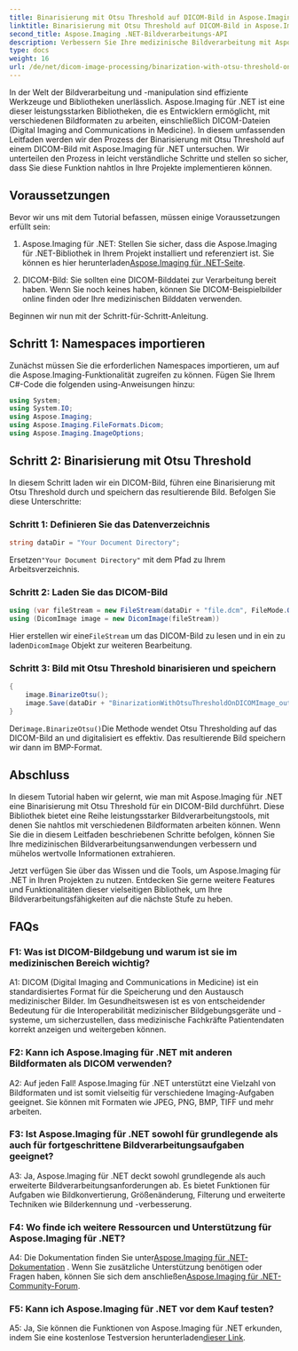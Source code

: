 ```yaml
---
title: Binarisierung mit Otsu Threshold auf DICOM-Bild in Aspose.Imaging für .NET
linktitle: Binarisierung mit Otsu Threshold auf DICOM-Bild in Aspose.Imaging für .NET
second_title: Aspose.Imaging .NET-Bildverarbeitungs-API
description: Verbessern Sie Ihre medizinische Bildverarbeitung mit Aspose.Imaging für .NET. Erfahren Sie, wie Sie mit Otsu Thresholding eine DICOM-Bildbinarisierung durchführen.
type: docs
weight: 16
url: /de/net/dicom-image-processing/binarization-with-otsu-threshold-on-dicom-image/
---
```

In der Welt der Bildverarbeitung und -manipulation sind effiziente Werkzeuge und Bibliotheken unerlässlich. Aspose.Imaging für .NET ist eine dieser leistungsstarken Bibliotheken, die es Entwicklern ermöglicht, mit verschiedenen Bildformaten zu arbeiten, einschließlich DICOM-Dateien (Digital Imaging and Communications in Medicine). In diesem umfassenden Leitfaden werden wir den Prozess der Binarisierung mit Otsu Threshold auf einem DICOM-Bild mit Aspose.Imaging für .NET untersuchen. Wir unterteilen den Prozess in leicht verständliche Schritte und stellen so sicher, dass Sie diese Funktion nahtlos in Ihre Projekte implementieren können.

## Voraussetzungen

Bevor wir uns mit dem Tutorial befassen, müssen einige Voraussetzungen erfüllt sein:

1. Aspose.Imaging für .NET: Stellen Sie sicher, dass die Aspose.Imaging für .NET-Bibliothek in Ihrem Projekt installiert und referenziert ist. Sie können es hier herunterladen[Aspose.Imaging für .NET-Seite](https://releases.aspose.com/imaging/net/).

2. DICOM-Bild: Sie sollten eine DICOM-Bilddatei zur Verarbeitung bereit haben. Wenn Sie noch keines haben, können Sie DICOM-Beispielbilder online finden oder Ihre medizinischen Bilddaten verwenden.

Beginnen wir nun mit der Schritt-für-Schritt-Anleitung.

## Schritt 1: Namespaces importieren

Zunächst müssen Sie die erforderlichen Namespaces importieren, um auf die Aspose.Imaging-Funktionalität zugreifen zu können. Fügen Sie Ihrem C#-Code die folgenden using-Anweisungen hinzu:

```csharp
using System;
using System.IO;
using Aspose.Imaging;
using Aspose.Imaging.FileFormats.Dicom;
using Aspose.Imaging.ImageOptions;
```

## Schritt 2: Binarisierung mit Otsu Threshold

In diesem Schritt laden wir ein DICOM-Bild, führen eine Binarisierung mit Otsu Threshold durch und speichern das resultierende Bild. Befolgen Sie diese Unterschritte:

### Schritt 1: Definieren Sie das Datenverzeichnis

```csharp
string dataDir = "Your Document Directory";
```

 Ersetzen`"Your Document Directory"` mit dem Pfad zu Ihrem Arbeitsverzeichnis.

### Schritt 2: Laden Sie das DICOM-Bild

```csharp
using (var fileStream = new FileStream(dataDir + "file.dcm", FileMode.Open, FileAccess.Read))
using (DicomImage image = new DicomImage(fileStream))
```

 Hier erstellen wir eine`FileStream` um das DICOM-Bild zu lesen und in ein zu laden`DicomImage` Objekt zur weiteren Bearbeitung.

### Schritt 3: Bild mit Otsu Threshold binarisieren und speichern

```csharp
{
    image.BinarizeOtsu();
    image.Save(dataDir + "BinarizationWithOtsuThresholdOnDICOMImage_out.bmp", new BmpOptions());
}
```

 Der`image.BinarizeOtsu()`Die Methode wendet Otsu Thresholding auf das DICOM-Bild an und digitalisiert es effektiv. Das resultierende Bild speichern wir dann im BMP-Format.

## Abschluss

In diesem Tutorial haben wir gelernt, wie man mit Aspose.Imaging für .NET eine Binarisierung mit Otsu Threshold für ein DICOM-Bild durchführt. Diese Bibliothek bietet eine Reihe leistungsstarker Bildverarbeitungstools, mit denen Sie nahtlos mit verschiedenen Bildformaten arbeiten können. Wenn Sie die in diesem Leitfaden beschriebenen Schritte befolgen, können Sie Ihre medizinischen Bildverarbeitungsanwendungen verbessern und mühelos wertvolle Informationen extrahieren.

Jetzt verfügen Sie über das Wissen und die Tools, um Aspose.Imaging für .NET in Ihren Projekten zu nutzen. Entdecken Sie gerne weitere Features und Funktionalitäten dieser vielseitigen Bibliothek, um Ihre Bildverarbeitungsfähigkeiten auf die nächste Stufe zu heben.

## FAQs

### F1: Was ist DICOM-Bildgebung und warum ist sie im medizinischen Bereich wichtig?

A1: DICOM (Digital Imaging and Communications in Medicine) ist ein standardisiertes Format für die Speicherung und den Austausch medizinischer Bilder. Im Gesundheitswesen ist es von entscheidender Bedeutung für die Interoperabilität medizinischer Bildgebungsgeräte und -systeme, um sicherzustellen, dass medizinische Fachkräfte Patientendaten korrekt anzeigen und weitergeben können.

### F2: Kann ich Aspose.Imaging für .NET mit anderen Bildformaten als DICOM verwenden?

A2: Auf jeden Fall! Aspose.Imaging für .NET unterstützt eine Vielzahl von Bildformaten und ist somit vielseitig für verschiedene Imaging-Aufgaben geeignet. Sie können mit Formaten wie JPEG, PNG, BMP, TIFF und mehr arbeiten.

### F3: Ist Aspose.Imaging für .NET sowohl für grundlegende als auch für fortgeschrittene Bildverarbeitungsaufgaben geeignet?

A3: Ja, Aspose.Imaging für .NET deckt sowohl grundlegende als auch erweiterte Bildverarbeitungsanforderungen ab. Es bietet Funktionen für Aufgaben wie Bildkonvertierung, Größenänderung, Filterung und erweiterte Techniken wie Bilderkennung und -verbesserung.

### F4: Wo finde ich weitere Ressourcen und Unterstützung für Aspose.Imaging für .NET?

A4: Die Dokumentation finden Sie unter[Aspose.Imaging für .NET-Dokumentation](https://reference.aspose.com/imaging/net/) . Wenn Sie zusätzliche Unterstützung benötigen oder Fragen haben, können Sie sich dem anschließen[Aspose.Imaging für .NET-Community-Forum](https://forum.aspose.com/).

### F5: Kann ich Aspose.Imaging für .NET vor dem Kauf testen?

 A5: Ja, Sie können die Funktionen von Aspose.Imaging für .NET erkunden, indem Sie eine kostenlose Testversion herunterladen[dieser Link](https://releases.aspose.com/).